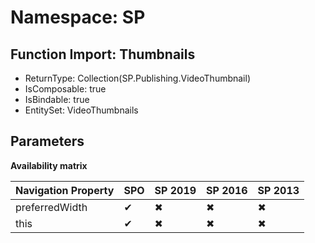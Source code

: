 # Namespace: SP

## Function Import: Thumbnails

- ReturnType: Collection(SP.Publishing.VideoThumbnail)
- IsComposable: true
- IsBindable: true
- EntitySet: VideoThumbnails

## Parameters

**Availability matrix**

Navigation Property | SPO | SP 2019 | SP 2016 | SP 2013
----------|-----|---------|---------|--------
preferredWidth | ✔ | ✖ | ✖ | ✖
this | ✔ | ✖ | ✖ | ✖
